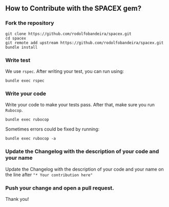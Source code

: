 ## How to Contribute with the SPACEX gem?

### Fork the repository

```
git clone https://github.com/rodolfobandeira/spacex.git
cd spacex
git remote add upstream https://github.com/rodolfobandeira/spacex.git
bundle install
```

### Write test

We use `rspec`. After writing your test, you can run using: 

`bundle exec rspec`


### Write your code

Write your code to make your tests pass. After that, make sure you run `Rubocop`.

`bundle exec rubocop`

Sometimes errors could be fixed by running:

`bundle exec rubocop -a`

### Update the Changelog with the description of your code and your name

Update the Changelog with the description of your code and your name on the line after `"* Your contribution here"`

### Push your change and open a pull request.

Thank you!
